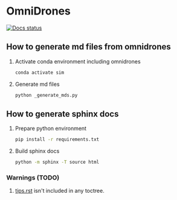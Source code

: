 # OmniDrones

[![Docs status](https://img.shields.io/badge/docs-passing-brightgreen.svg)](https://omnidrones.readthedocs.io/en/la/)

## How to generate md files from omnidrones

1. Activate conda environment including omnidrones

    ```bash
    conda activate sim
    ```

2. Generate md files

    ```bash
    python _generate_mds.py
    ```

## How to generate sphinx docs

1. Prepare python environment

    ```bash
    pip install -r requirements.txt
    ```

2. Build sphinx docs

    ```bash
    python -m sphinx -T source html
    ```

### Warnings (TODO)

1. [tips.rst](source/tutorials/tips.rst) isn't included in any toctree.
